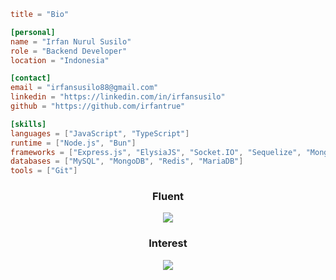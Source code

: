 ```TOML
title = "Bio"

[personal]
name = "Irfan Nurul Susilo"
role = "Backend Developer"
location = "Indonesia"

[contact]
email = "irfansusilo88@gmail.com"
linkedin = "https://linkedin.com/in/irfansusilo"
github = "https://github.com/irfantrue"

[skills]
languages = ["JavaScript", "TypeScript"]
runtime = ["Node.js", "Bun"]
frameworks = ["Express.js", "ElysiaJS", "Socket.IO", "Sequelize", "Mongoose", "Drizzle"]
databases = ["MySQL", "MongoDB", "Redis", "MariaDB"]
tools = ["Git"]
```

<h3 align="center">
  Fluent
</h3>
<p align="center">
  <a href="https://skillicons.dev">
    <img src="https://skillicons.dev/icons?i=git,linux,nodejs,js,typescript,bun,redis,mongodb,mysql,sequelize,expressjs,elysia" />
  </a>
</p>

<h3 align="center">
  Interest
</h3>
<p align="center">
  <a href="https://skillicons.dev">
    <img src="https://skillicons.dev/icons?i=go,rust" />
  </a>
</p>
